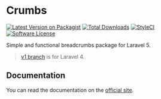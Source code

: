 # Crumbs

[![Latest Version on Packagist][ico-version]][link-packagist]
[![Total Downloads][ico-downloads]][link-downloads]
[![StyleCI][ico-styleci]][link-styleci]
[![Software License][ico-license]](LICENSE.md)

Simple and functional breadcrumbs package for Laravel 5.

> [v1 branch](https://github.com/atorscho/crumbs/tree/v1) is for Laravel 4.

## Documentation
You can read the documentation on the [official site][link-docs].


[ico-version]: https://img.shields.io/github/release/atorscho/crumbs.svg?style=flat-square
[ico-license]: https://img.shields.io/badge/license-MIT-brightgreen.svg?style=flat-square
[ico-downloads]: https://img.shields.io/packagist/dt/atorscho/crumbs.svg?style=flat-square
[ico-styleci]: https://styleci.io/repos/26128680/shield?style=flat

[link-packagist]: https://packagist.org/packages/atorscho/crumbs
[link-downloads]: https://packagist.org/packages/atorscho/crumbs
[link-styleci]: https://styleci.io/repos/26128680
[link-docs]: http://alextorscho.com/docs/crumbs
